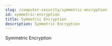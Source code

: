 ```yaml
---
slug: /computer-security/symmetric-encryption
id: symmetric-encryption
title: Symmetric Encryption
description: Symmetric Encryption
---
```


Symmetric Encryption
